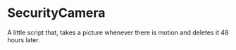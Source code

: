 # SecurityCamera
A little script that, takes a picture whenever there is motion and deletes it 48 hours later.
